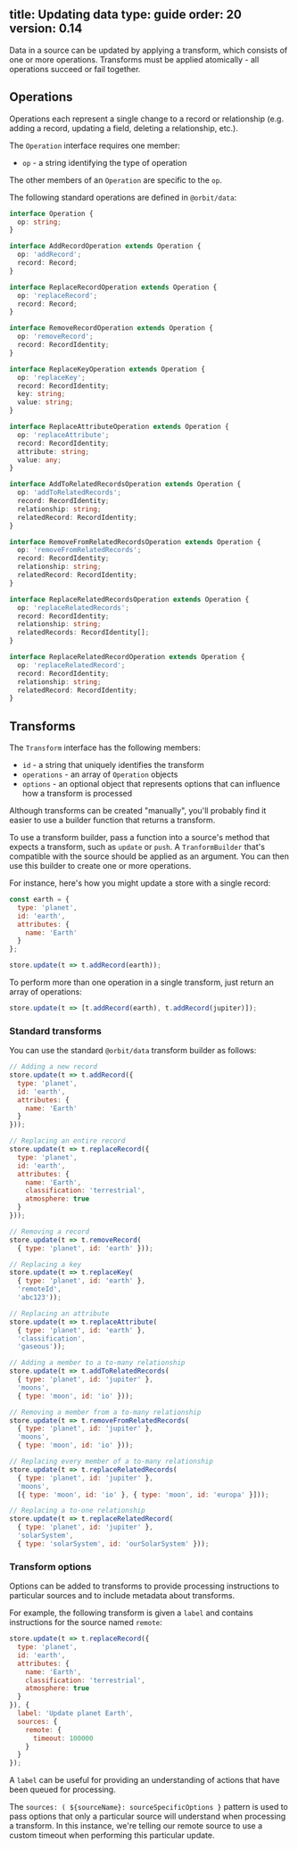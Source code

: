 title: Updating data
type: guide
order: 20
version: 0.14
---

Data in a source can be updated by applying a transform, which consists of one
or more operations. Transforms must be applied atomically - all operations
succeed or fail together.

## Operations

Operations each represent a single change to a record or relationship (e.g.
adding a record, updating a field, deleting a relationship, etc.).

The `Operation` interface requires one member:

* `op` - a string identifying the type of operation

The other members of an `Operation` are specific to the `op`.

The following standard operations are defined in `@orbit/data`:

```typescript
interface Operation {
  op: string;
}

interface AddRecordOperation extends Operation {
  op: 'addRecord';
  record: Record;
}

interface ReplaceRecordOperation extends Operation {
  op: 'replaceRecord';
  record: Record;
}

interface RemoveRecordOperation extends Operation {
  op: 'removeRecord';
  record: RecordIdentity;
}

interface ReplaceKeyOperation extends Operation {
  op: 'replaceKey';
  record: RecordIdentity;
  key: string;
  value: string;
}

interface ReplaceAttributeOperation extends Operation {
  op: 'replaceAttribute';
  record: RecordIdentity;
  attribute: string;
  value: any;
}

interface AddToRelatedRecordsOperation extends Operation {
  op: 'addToRelatedRecords';
  record: RecordIdentity;
  relationship: string;
  relatedRecord: RecordIdentity;
}

interface RemoveFromRelatedRecordsOperation extends Operation {
  op: 'removeFromRelatedRecords';
  record: RecordIdentity;
  relationship: string;
  relatedRecord: RecordIdentity;
}

interface ReplaceRelatedRecordsOperation extends Operation {
  op: 'replaceRelatedRecords';
  record: RecordIdentity;
  relationship: string;
  relatedRecords: RecordIdentity[];
}

interface ReplaceRelatedRecordOperation extends Operation {
  op: 'replaceRelatedRecord';
  record: RecordIdentity;
  relationship: string;
  relatedRecord: RecordIdentity;
}
```

## Transforms

The `Transform` interface has the following members:

* `id` - a string that uniquely identifies the transform
* `operations` - an array of `Operation` objects
* `options` - an optional object that represents options that can influence how
  a transform is processed

Although transforms can be created "manually", you'll probably find it easier
to use a builder function that returns a transform.

To use a transform builder, pass a function into a source's method that expects
a transform, such as `update` or `push`. A `TranformBuilder` that's compatible
with the source should be applied as an argument. You can then use this builder
to create one or more operations.

For instance, here's how you might update a store with a single record:

```javascript
const earth = {
  type: 'planet',
  id: 'earth',
  attributes: {
    name: 'Earth'
  }
};

store.update(t => t.addRecord(earth));
```

To perform more than one operation in a single transform, just return an array
of operations:

```javascript
store.update(t => [t.addRecord(earth), t.addRecord(jupiter)]);
```

### Standard transforms

You can use the standard `@orbit/data` transform builder as follows:

```javascript
// Adding a new record
store.update(t => t.addRecord({
  type: 'planet',
  id: 'earth',
  attributes: {
    name: 'Earth'
  }
}));

// Replacing an entire record
store.update(t => t.replaceRecord({
  type: 'planet',
  id: 'earth',
  attributes: {
    name: 'Earth',
    classification: 'terrestrial',
    atmosphere: true
  }
}));

// Removing a record
store.update(t => t.removeRecord(
  { type: 'planet', id: 'earth' }));

// Replacing a key
store.update(t => t.replaceKey(
  { type: 'planet', id: 'earth' },
  'remoteId',
  'abc123'));

// Replacing an attribute
store.update(t => t.replaceAttribute(
  { type: 'planet', id: 'earth' },
  'classification',
  'gaseous'));

// Adding a member to a to-many relationship
store.update(t => t.addToRelatedRecords(
  { type: 'planet', id: 'jupiter' },
  'moons',
  { type: 'moon', id: 'io' }));

// Removing a member from a to-many relationship
store.update(t => t.removeFromRelatedRecords(
  { type: 'planet', id: 'jupiter' },
  'moons',
  { type: 'moon', id: 'io' }));

// Replacing every member of a to-many relationship
store.update(t => t.replaceRelatedRecords(
  { type: 'planet', id: 'jupiter' },
  'moons',
  [{ type: 'moon', id: 'io' }, { type: 'moon', id: 'europa' }]));

// Replacing a to-one relationship
store.update(t => t.replaceRelatedRecord(
  { type: 'planet', id: 'jupiter' },
  'solarSystem',
  { type: 'solarSystem', id: 'ourSolarSystem' }));
```

### Transform options

Options can be added to transforms to provide processing instructions to
particular sources and to include metadata about transforms.

For example, the following transform is given a `label` and contains
instructions for the source named `remote`:

```javascript
store.update(t => t.replaceRecord({
  type: 'planet',
  id: 'earth',
  attributes: {
    name: 'Earth',
    classification: 'terrestrial',
    atmosphere: true
  }
}), {
  label: 'Update planet Earth',
  sources: {
    remote: {
      timeout: 100000
    }
  }
});
```

A `label` can be useful for providing an understanding of actions that have been
queued for processing.

The `sources: ( ${sourceName}: sourceSpecificOptions }` pattern is used to pass
options that only a particular source will understand when processing a
transform. In this instance, we're telling our remote source to use a custom
timeout when performing this particular update.
